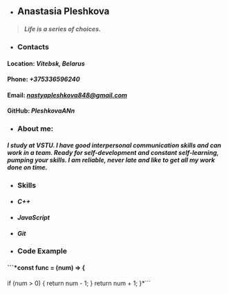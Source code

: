 * ## **Anastasia Pleshkova**
 > #### *Life is a series of choices.*
* ### **Contacts**
#### **Location:** *Vitebsk, Belarus*
#### **Phone:** *+375336596240*
#### **Email:** *nastyapleshkova848@gmail.com*
#### **GitHub:** *PleshkovaANn*
* ### **About me:**
#### *I study at VSTU. I have good interpersonal communication skills and can work in a team. Ready for self-development and constant self-learning, pumping your skills. I am reliable, never late and like to get all my work done on time.*
* ### **Skills**
* #### *C++*
* #### *JavaScript*
* #### *Git*
* ### **Code Example**
#### ```*const func = (num) => {
  if (num > 0) {
    return num - 1;
  }
  return num + 1;
    }*```

